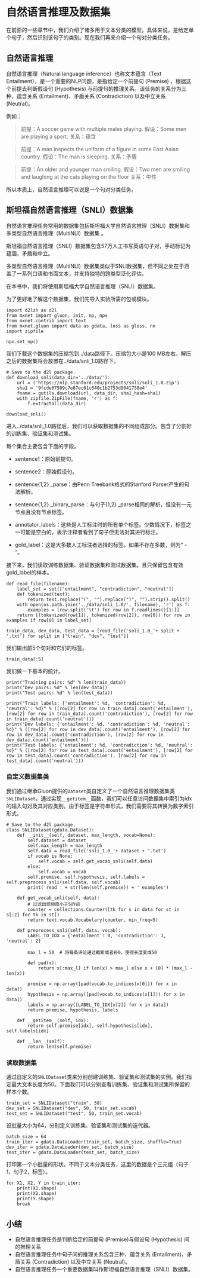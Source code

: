 # 自然语言推理及数据集

在前面的一些章节中，我们介绍了诸多用于文本分类的模型。具体来说，是给定单个句子，然后识别该句子的类别。现在我们再来介绍一个句对分类任务。

## 自然语言推理

自然语言推理（Natural language inference）也称文本蕴含（Text Entailment），是一个重要的NLP问题，是指给定一个前提句 (Premise) ，根据这个前提去判断假设句 (Hypothesis) 与前提句的推理关系。该任务的关系分为三种，蕴含关系 (Entailment)、矛盾关系 (Contradiction) 以及中立关系 (Neutral)。

例如：

> 前提：A soccer game with multiple males playing.
> 假设：Some men are playing a sport.
> 关系：蕴含

> 前提：A man inspects the uniform of a figure in some East Asian country.
> 假设：The man is sleeping.
> 关系：矛盾

> 前提：An older and younger man smiling.
> 假设：Two men are smiling and laughing at the cats playing on the floor
> 关系：中性

所以本质上，自然语言推理可以说是一个句对分类任务。

## 斯坦福自然语言推理（SNLI）数据集

自然语言推理任务常用的数据集包括斯坦福大学自然语言推理（SNLI）数据集和多类型自然语言推理（MultiNLI）数据集 。

斯坦福自然语言推理（SNLI）数据集包含57万人工书写英语句子对，手动标记为蕴涵，矛盾和中立。

多类型自然语言推理（MultiNLI）数据集类似于SNLI数据集，但不同之处在于涵盖了一系列口语和书面文本，并支持独特的跨类型泛化评估。

在本书中，我们将使用斯坦福大学自然语言推理（SNLI）数据集。

为了更好地了解这个数据集，我们先导入实验所需的包或模块。

```{.python .input  n=2}
import d2lzh as d2l
from mxnet import gluon, init, np, npx
from mxnet.contrib import text
from mxnet.gluon import data as gdata, loss as gloss, nn
import zipfile

npx.set_np()
```

我们下载这个数据集的压缩包到../data路径下。压缩包大小是100 MB左右。解压之后的数据集将会放置在../data/snli_1.0路径下。

```{.python .input  n=2}
# Save to the d2l package.
def download_snli(data_dir='../data/'):
    url = ('https://nlp.stanford.edu/projects/snli/snli_1.0.zip')
    sha1 = '9fcde07509c7e87ec61c640c1b2753d9041758e4'
    fname = gutils.download(url, data_dir, sha1_hash=sha1)
    with zipfile.ZipFile(fname, 'r') as f:
        f.extractall(data_dir)
        
download_snli()
```

进入../data/snli_1.0路径后，我们可以获取数据集的不同组成部分。包含了分割好的训练集、验证集和测试集。

每个集合主要包含下面的字段。

- sentence1：原始前提句。

- sentence2：原始假设句。

- sentence{1,2} _parse：由Penn Treebank格式的Stanford Parser产生的句法解析。

- sentence{1,2} _binary_parse：与句子{1,2} _parse相同的解析，但没有一元节点且没有节点标签。

- annotator_labels：这些是人工标注时的所有单个标签。少数情况下，标签之一可能是空白的，表示注释者看到了句子但无法对其进行标注。

- gold_label：这是大多数人工标注者选择的标签。如果不存在多数，则为“ - ”。



接下来，我们读取训练数据集、验证数据集和测试数据集。且只保留包含有效gold_label的样本。

```{.python .input  n=3}
def read_file(filename):
    label_set = set(["entailment", "contradiction", "neutral"])
    def tokenized(text):
        return text.replace("(", "").replace(")", "").strip().split()
    with open(os.path.join('../data/snli_1.0/', filename), 'r') as f:
        examples = [row.split('\t') for row in f.readlines()[1:]]
    return [(tokenized(row[1]), tokenized(row[2]), row[0]) for row in examples if row[0] in label_set]

train_data, dev_data, test_data = [read_file('snli_1.0_'+ split + '.txt') for split in ["train", "dev", "test"]]
```

我们输出前5个句对和它们的标签。

```{.python .input  n=3}
train_data[:5]
```

我们做一下基本的统计。

```{.python .input  n=3}
print("Training pairs: %d" % len(train_data))
print("Dev pairs: %d" % len(dev_data))
print("Test pairs: %d" % len(test_data))

print("Train labels: {'entailment': %d, 'contradiction': %d, 'neutral': %d}" % ([row[2] for row in train_data].count('entailment'), [row[2] for row in train_data].count('contradiction'), [row[2] for row in train_data].count('neutral')))
print("Dev labels: {'entailment': %d, 'contradiction': %d, 'neutral': %d}" % ([row[2] for row in dev_data].count('entailment'), [row[2] for row in dev_data].count('contradiction'), [row[2] for row in dev_data].count('entailment')))
print("Test labels: {'entailment': %d, 'contradiction': %d, 'neutral': %d}" % ([row[2] for row in test_data].count('entailment'), [row[2] for row in test_data].count('contradiction'), [row[2] for row in test_data].count('neutral')))
```

### 自定义数据集类

我们通过继承Gluon提供的`Dataset`类自定义了一个自然语言推理数据集类`SNLIDataset`。通过实现`__getitem__`函数，我们可以任意访问数据集中索引为idx的输入句对及其对应类别。由于标签是字符串形式，我们需要将其转换为数字索引形式。

```{.python .input  n=3}
# Save to the d2l package.
class SNLIDataset(gdata.Dataset):
    def __init__(self, dataset, max_length, vocab=None):
        self.dataset = dataset
        self.max_length = max_length
        self.data = read_file('snli_1.0_'+ dataset + '.txt')
        if vocab is None:
            self.vocab = self.get_vocab_snli(self.data)
        else:
            self.vocab = vocab
        self.premise, self.hypothesis, self.labels = self.preprocess_snli(self.data, self.vocab)
        print('read ' + str(len(self.premise)) + ' examples')

    def get_vocab_snli(self, data):
        # 过滤出现频度小于5的词
        counter = collections.Counter([tk for s in data for st in s[:2] for tk in st])
        return text.vocab.Vocabulary(counter, min_freq=5)

    def preprocess_snli(self, data, vocab):
        LABEL_TO_IDX = {'entailment': 0, 'contradiction': 1, 'neutral': 2}

        max_l = 50  # 将每条评论通过截断或者补0，使得长度变成50

        def pad(x):
            return x[:max_l] if len(x) > max_l else x + [0] * (max_l - len(x))

        premise = np.array([pad(vocab.to_indices(x[0])) for x in data])
        hypothesis = np.array([pad(vocab.to_indices(x[1])) for x in data])
        labels = np.array([LABEL_TO_IDX[x[2]] for x in data])
        return premise, hypothesis, labels

    def __getitem__(self, idx):
        return self.premise[idx], self.hypothesis[idx], self.labels[idx]

    def __len__(self):
        return len(self.premise)
```



### 读取数据集

通过自定义的`SNLIDataset`类来分别创建训练集、验证集和测试集的实例。我们指定最大文本长度为50。下面我们可以分别查看训练集、验证集和测试集所保留的样本个数。

```{.python .input  n=3}
train_set = SNLIDataset("train", 50)
dev_set = SNLIDataset("dev", 50, train_set.vocab)
test_set = SNLIDataset("test", 50, train_set.vocab)
```

设批量大小为64，分别定义训练集、验证集和测试集的迭代器。

```{.python .input  n=3}
batch_size = 64
train_iter = gdata.DataLoader(train_set, batch_size, shuffle=True)
dev_iter = gdata.DataLoader(dev_set, batch_size)
test_iter = gdata.DataLoader(test_set, batch_size)
```

打印第一个小批量的形状。不同于文本分类任务，这里的数据是个三元组（句子1，句子2，标签）。

```{.python .input  n=3}
for X1, X2, Y in train_iter:
    print(X1.shape)
    print(X2.shape)
    print(Y.shape)
    break
```

## 小结
- 自然语言推理任务是判断给定的前提句 (Premise)与假设句 (Hypothesis) 间的推理关系
- 自然语言推理任务中句子间的推理关系包含三种，蕴含关系 (Entailment)、矛盾关系 (Contradiction) 以及中立关系 (Neutral)。
- 自然语言推理任务一个重要数据集叫作斯坦福自然语言推理（SNLI）数据集。